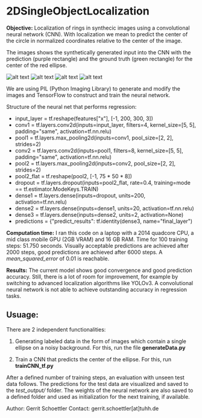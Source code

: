 # 2DSingleObjectLocalization
**Objective:** Localization of rings in synthecic images using a convolutional neural network (CNN). With localization we mean to predict the center of the circle in normalized coordinates relative to the center of the image. 

The images shows the synthetically generated input into the CNN with the prediction (purple rectangle) and the ground truth (green rectangle) for the center of the red ellipse. 

![alt text](https://github.com/gerritschoe/2DSingleObjectLocalization/blob/e11cbce7fb32a05510c5109a5198e8f6cdb123ef/test_output/7.png "Prediction Examples 1") ![alt text](https://github.com/gerritschoe/2DSingleObjectLocalization/blob/master/test_output/1115_pred.png "Prediction Examples 2") ![alt text](https://github.com/gerritschoe/2DSingleObjectLocalization/blob/master/test_output/1679_pred.png "Prediction Examples 3") ![alt text](https://github.com/gerritschoe/2DSingleObjectLocalization/blob/master/test_output/93.png "Prediction Examples 4")

We are using PIL (Python Imaging Library) to generate and modify the images and TensorFlow to construct and train the neural network. 

Structure of the neural net that performs regression: 
- input_layer = tf.reshape(features["x"], [-1, 200, 300, 3])
- conv1 = tf.layers.conv2d(inputs=input_layer, filters=4, kernel_size=[5, 5], padding="same", activation=tf.nn.relu)
- pool1 = tf.layers.max_pooling2d(inputs=conv1, pool_size=[2, 2], strides=2)
- conv2 = tf.layers.conv2d(inputs=pool1, filters=8, kernel_size=[5, 5], padding="same", activation=tf.nn.relu)
- pool2 = tf.layers.max_pooling2d(inputs=conv2, pool_size=[2, 2], strides=2)
- pool2_flat = tf.reshape(pool2, [-1, 75 * 50 * 8])
- dropout = tf.layers.dropout(inputs=pool2_flat, rate=0.4, training=mode == tf.estimator.ModeKeys.TRAIN)
- dense1 = tf.layers.dense(inputs=dropout, units=200, activation=tf.nn.relu)
- dense2 = tf.layers.dense(inputs=dense1, units=20, activation=tf.nn.relu)
- dense3 = tf.layers.dense(inputs=dense2, units=2, activation=None)
- predictions = {"predict_results": tf.identity(dense3, name="final_layer")

**Computation time:** 
I ran this code on a laptop with a 2014 quadcore CPU, a mid class mobile GPU (2GB VRAM) and 16 GB RAM. 
Time for 100 training steps: 51.750 seconds. 
Visually acceptable predictions are achieved after 2000 steps, good predictions are achieved after 6000 steps. 
A _mean_squared_error_ of 0.01 is reachable. 

**Results:**
The current model shows good convergence and good prediction accuracy. 
Still, there is a lot of room for improvement, for example by switching to advanced localization algorithms like YOLOv3.
A convolutional neural network is not able to achieve outstanding accuracy in regression tasks. 

## Usuage: 

There are 2 independent functionalities: 

1. Generating labeled data in the form of images which contain a single ellipse on a noisy background.
For this, run the file **generateData.py**

2. Train a CNN that predicts the center of the ellipse. 
For this, run **trainCNN_tf.py**

After a defined number of training steps, an evaluation with unseen test data follows. The predictions for the test data are visualized and saved to the _test_output/_ folder. The weights of the neural network are also saved to a defined folder and used as initialization for the next training, if available.

Author: Gerrit Schoettler
Contact: gerrit.schoettler[at]tuhh.de
